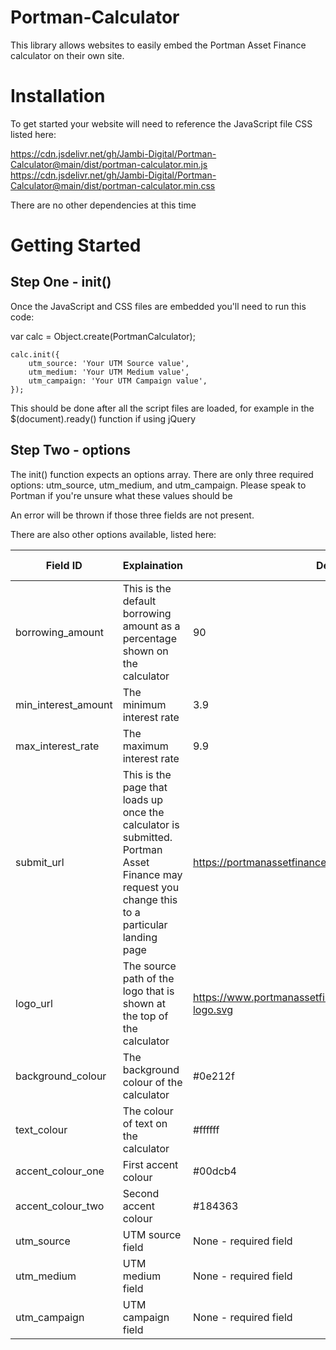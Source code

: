 # Portman-Calculator

This library allows websites to easily embed the Portman Asset Finance calculator on their own site.

# Installation

To get started your website will need to reference the JavaScript file CSS listed here: 

https://cdn.jsdelivr.net/gh/Jambi-Digital/Portman-Calculator@main/dist/portman-calculator.min.js
https://cdn.jsdelivr.net/gh/Jambi-Digital/Portman-Calculator@main/dist/portman-calculator.min.css

There are no other dependencies at this time

# Getting Started

## Step One - init()

Once the JavaScript and CSS files are embedded you'll need to run this code: 

var calc = Object.create(PortmanCalculator);
                
    calc.init({
        utm_source: 'Your UTM Source value',
        utm_medium: 'Your UTM Medium value',
        utm_campaign: 'Your UTM Campaign value',
    });

This should be done after all the script files are loaded, for example in the $(document).ready() function if using jQuery

## Step Two - options

The init() function expects an options array. There are only three required options: utm_source, utm_medium, and utm_campaign. Please speak to Portman if you're unsure what these values should be

An error will be thrown if those three fields are not present. 

There are also other options available, listed here: 

| Field ID            | Explaination                                                                                                                                    | Default                                                           | Expected input            | Overridable |   |   |   |   |
|---------------------|-------------------------------------------------------------------------------------------------------------------------------------------------|-------------------------------------------------------------------|---------------------------|-------------|---|---|---|---|
| borrowing_amount    | This is the default borrowing amount as a percentage shown on the calculator                                                                    | 90                                                                | Integer between 0 and 100 | Yes         |   |   |   |   |
| min_interest_amount | The minimum interest rate                                                                                                                       | 3.9                                                               | Decimal                   | Yes         |   |   |   |   |
| max_interest_rate   | The maximum interest rate                                                                                                                       | 9.9                                                               | Decimal                   | Yes         |   |   |   |   |
| submit_url          | This is the page that loads up once the calculator is submitted. Portman Asset Finance may request you change this to a particular landing page | https://portmanassetfinance.com#form                              | String                    | Yes         |   |   |   |   |
| logo_url            | The source path of the logo that is shown at the top of the calculator                                                                          | https://www.portmanassetfinance.co.uk/calculator/default-logo.svg | String                    | Yes         |   |   |   |   |
| background_colour   | The background colour of the calculator                                                                                                         | #0e212f                                                           | HEX code                  | No          |   |   |   |   |
| text_colour         | The colour of text on the calculator                                                                                                            | #ffffff                                                           | HEX code                  | No          |   |   |   |   |
| accent_colour_one   | First accent colour                                                                                                                             | #00dcb4                                                           | HEX code                  | No          |   |   |   |   |
| accent_colour_two   | Second accent colour                                                                                                                            | #184363                                                           | HEX code                  | No          |   |   |   |   |
| utm_source          | UTM source field                                                                                                                                | None - required field                                             | String                    | No          |   |   |   |   |
| utm_medium          | UTM medium field                                                                                                                                | None - required field                                             | String                    | No          |   |   |   |   |
| utm_campaign        | UTM campaign field                                                                                                                              | None - required field                                             | String                    | No          |   |   |   |   |
